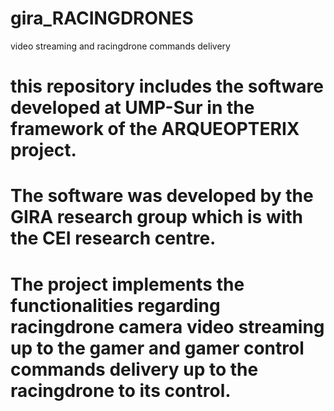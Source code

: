 # gira_RACINGDRONES
video streaming and racingdrone commands delivery
# this repository includes the software developed at UMP-Sur in the framework of the ARQUEOPTERIX project.
# The software was developed by the GIRA research group which is with the CEI research centre.
# The project implements the functionalities regarding racingdrone camera video streaming up to the gamer and gamer control commands delivery up to the racingdrone to its control.
